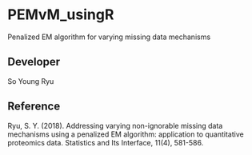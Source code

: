 # PEMvM_usingR
Penalized EM algorithm for varying missing data mechanisms

## Developer
So Young Ryu

## Reference
Ryu, S. Y. (2018). Addressing varying non-ignorable missing data mechanisms using a penalized EM algorithm: application to quantitative proteomics data. Statistics and Its Interface, 11(4), 581-586.
